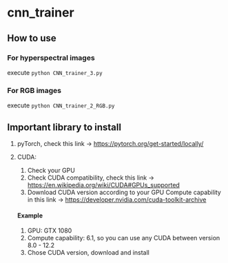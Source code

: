 # cnn_trainer

## How to use

### For hyperspectral images

execute `python CNN_trainer_3.py`

### For RGB images

execute `python CNN_trainer_2_RGB.py`

## Important library to install

1. pyTorch, check this link -> https://pytorch.org/get-started/locally/

2. CUDA:
    1. Check your GPU
    2. Check CUDA compatibility, check this link -> https://en.wikipedia.org/wiki/CUDA#GPUs_supported 
    3. Download CUDA version according to your GPU Compute capability in this link -> https://developer.nvidia.com/cuda-toolkit-archive
       
   #### Example
   
    1. GPU: GTX 1080
    2. Compute capability: 6.1, so you can use any CUDA between version 8.0 - 12.2
    3. Chose CUDA version, download and install
